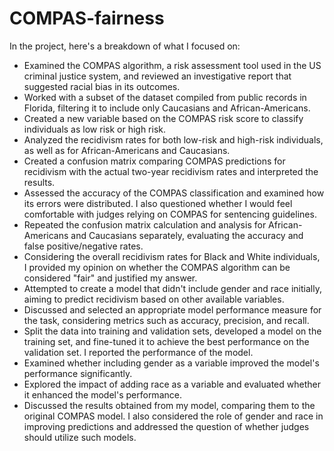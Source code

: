 # COMPAS-fairness

In the project, here's a breakdown of what I focused on:

- Examined the COMPAS algorithm, a risk assessment tool used in the US criminal justice system, and reviewed an investigative report that suggested racial bias in its outcomes.
- Worked with a subset of the dataset compiled from public records in Florida, filtering it to include only Caucasians and African-Americans.
- Created a new variable based on the COMPAS risk score to classify individuals as low risk or high risk.
- Analyzed the recidivism rates for both low-risk and high-risk individuals, as well as for African-Americans and Caucasians.
- Created a confusion matrix comparing COMPAS predictions for recidivism with the actual two-year recidivism rates and interpreted the results.
- Assessed the accuracy of the COMPAS classification and examined how its errors were distributed. I also questioned whether I would feel comfortable with judges relying on COMPAS for sentencing guidelines.
- Repeated the confusion matrix calculation and analysis for African-Americans and Caucasians separately, evaluating the accuracy and false positive/negative rates.
- Considering the overall recidivism rates for Black and White individuals, I provided my opinion on whether the COMPAS algorithm can be considered "fair" and justified my answer.
- Attempted to create a model that didn't include gender and race initially, aiming to predict recidivism based on other available variables.
- Discussed and selected an appropriate model performance measure for the task, considering metrics such as accuracy, precision, and recall.
- Split the data into training and validation sets, developed a model on the training set, and fine-tuned it to achieve the best performance on the validation set. I reported the performance of the model.
- Examined whether including gender as a variable improved the model's performance significantly.
- Explored the impact of adding race as a variable and evaluated whether it enhanced the model's performance.
- Discussed the results obtained from my model, comparing them to the original COMPAS model. I also considered the role of gender and race in improving predictions and addressed the question of whether judges should utilize such models.
